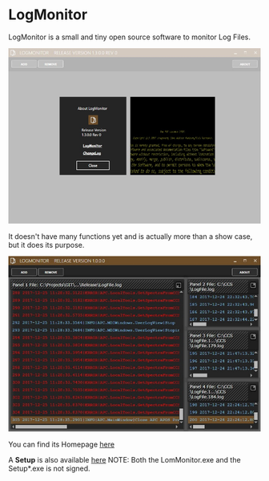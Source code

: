 # LogMonitor
LogMonitor is a small and tiny open source software to monitor Log Files.

![img](https://github.com/uhwgmxorg/LogMonitor/blob/master/Doc/logmon010.jpg)

It doesn't have many functions yet and is actually more than a show case, but it does its purpose.

![img](https://github.com/uhwgmxorg/LogMonitor/blob/master/Doc/logmon014.jpg)

You can find its Homepage [here](http://uhwgmxorg.com/LogMonitor/)

A **Setup** is also available [here](http://uhwgmxorg.com/Setup_LogMonitor_1_3_0_0.zip?dl=0) NOTE: Both the LomMonitor.exe and the Setup*.exe is not signed.
